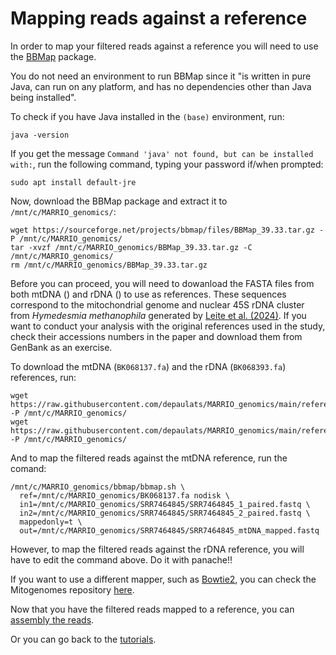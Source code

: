 # Mapping reads against a reference

In order to map your filtered reads against a reference you will need to use the [BBMap](https://sourceforge.net/projects/bbmap/) package.

You do not need an environment to run BBMap since it "is written in pure Java, can run on any platform, and has no dependencies other than Java being installed".

To check if you have Java installed in the `(base)` environment, run:

```
java -version
```

If you get the message `Command 'java' not found, but can be installed with:`, run the following command, typing your password if/when prompted:

```
sudo apt install default-jre
```

Now, download the BBMap package and extract it to `/mnt/c/MARRIO_genomics/`:

```
wget https://sourceforge.net/projects/bbmap/files/BBMap_39.33.tar.gz -P /mnt/c/MARRIO_genomics/
tar -xvzf /mnt/c/MARRIO_genomics/BBMap_39.33.tar.gz -C /mnt/c/MARRIO_genomics/
rm /mnt/c/MARRIO_genomics/BBMap_39.33.tar.gz
```

Before you can proceed, you will need to dowanload the FASTA files from both mtDNA () and rDNA () to use as references. These sequences correspond to the mitochondrial genome and nuclear 45S rDNA cluster from *Hymedesmia methanophila* generated by [Leite et al. (2024)](https://doi.org/10.1007/s12041-024-01485-7). If you want to conduct your analysis with the original references used in the study, check their accessions numbers in the paper and download them from GenBank as an exercise.

To download the mtDNA (`BK068137.fa`) and the rDNA (`BK068393.fa`) references, run:

```
wget https://raw.githubusercontent.com/depaulats/MARRIO_genomics/main/reference/BK068137.fa  -P /mnt/c/MARRIO_genomics/
wget https://raw.githubusercontent.com/depaulats/MARRIO_genomics/main/reference/BK068393.fa  -P /mnt/c/MARRIO_genomics/
```

And to map the filtered reads against the mtDNA reference, run the comand:

```
/mnt/c/MARRIO_genomics/bbmap/bbmap.sh \
  ref=/mnt/c/MARRIO_genomics/BK068137.fa nodisk \
  in1=/mnt/c/MARRIO_genomics/SRR7464845/SRR7464845_1_paired.fastq \
  in2=/mnt/c/MARRIO_genomics/SRR7464845/SRR7464845_2_paired.fastq \
  mappedonly=t \
  out=/mnt/c/MARRIO_genomics/SRR7464845/SRR7464845_mtDNA_mapped.fastq
```

However, to map the filtered reads against the rDNA reference, you will have to edit the command above. Do it with panache!!

If you want to use a different mapper, such as [Bowtie2](https://github.com/BenLangmead/bowtie2), you can check the Mitogenomes repository [here](https://github.com/depaulats/Mitogenomes/blob/main/bowtie2_mapping.md).

Now that you have the filtered reads mapped to a reference, you can [assembly the reads](https://github.com/depaulats/MARRIO_genomics/blob/main/assemble.md).

Or you can go back to the [tutorials](https://github.com/depaulats/MARRIO_genomics/blob/main/tutorials.md). 

